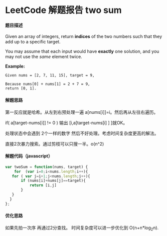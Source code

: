 # LeetCode 解题报告  two sum

#### 题目描述

Given an array of integers, return **indices** of the two numbers such that they add up to a specific target.

You may assume that each input would have **exactly** one solution, and you may not use the *same* element twice.

**Example:**

```
Given nums = [2, 7, 11, 15], target = 9,

Because nums[0] + nums[1] = 2 + 7 = 9,
return [0, 1].
```

#### 解题思路

第一反应就是哈希。从左到右预处理一遍 a[nums[i]]=i。然后再从左往右遍历。

if( a[target-nums[i]] != 0  )  输出 [i,a[target-nums[i] ] ]就OK。

处理状态中会遇到 2个一样的数字 然后不好处理。考虑时间复杂度更高的解法。

直接2次暴力搜索。通过剪枝可以只搜一半。o(n^2)

#### 解题代码（javascript）

```javascript
var twoSum = function(nums, target) {
    for  (var i=0;i<nums.length;i++){
   for ( var j=i+1;j<nums.length;j++){
       if (nums[i]+nums[j]==target){
           return [i,j]
       }
   }
  } 
};
```



#### 优化思路

如果先拍一次序 再通过2分查找。 时间复杂度可以进一步优化到 O(n+n*log<sub>2</sub>n).

